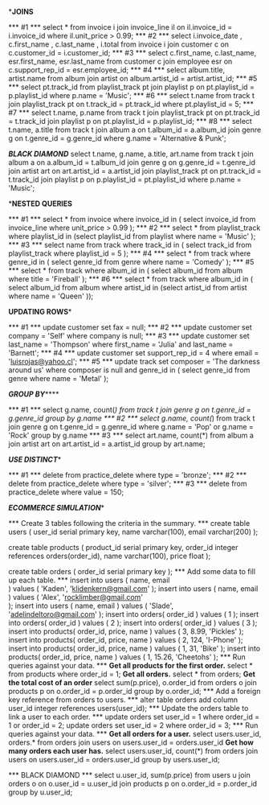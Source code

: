 *************JOINS************

*** #1 ***
select * from invoice i
join invoice_line il on il.invoice_id = i.invoice_id
where il.unit_price > 0.99;
*** #2 ***
select i.invoice_date , c.first_name , c.last_name , i.total from invoice i
join customer c on c.customer_id = i.customer_id;
*** #3 ***
select c.first_name, c.last_name, esr.first_name, esr.last_name 
from customer c
join employee esr on c.support_rep_id = esr.employee_id;
*** #4 ***
select album.title, artist.name from album
join artist on album.artist_id = artist.artist_id;
*** #5 ***
select pt.track_id from playlist_track pt
join playlist p on pt.playlist_id = p.playlist_id
where p.name = 'Music';
*** #6 ***
select t.name from track t
join playlist_track pt on t.track_id = pt.track_id
where pt.playlist_id = 5;
*** #7 ***
select t.name, p.name from track t
join playlist_track pt on pt.track_id = t.track_id
join playlist p on pt.playlist_id = p.playlist_id;
*** #8 ***
select t.name, a.title from track t
join album a on t.album_id = a.album_id
join genre g on t.genre_id = g.genre_id
where g.name = 'Alternative & Punk';

***BLACK DIAMOND***
select t.name, g.name, a.title, art.name from track t
join album a on a.album_id = t.album_id
join genre g on g.genre_id = t.genre_id
join artist art on art.artist_id = a.artist_id
join playlist_track pt on pt.track_id = t.track_id
join playlist p on p.playlist_id = pt.playlist_id
where p.name = 'Music';

***********NESTED QUERIES**********

*** #1 ***
select * from invoice
where invoice_id in ( select invoice_id from invoice_line where unit_price > 0.99 ); 
*** #2 ***
select * from playlist_track
where playlist_id in (select playlist_id from playlist where name = 'Music' );
*** #3 ***
select name from track
where track_id in ( select track_id from playlist_track
where playlist_id = 5 );
*** #4 ***
select * from track
where genre_id in ( select genre_id from genre
where name = 'Comedy' );
*** #5 ***
select * from track
where album_id in ( select album_id from album
where title = 'Fireball' );
*** #6 ***
select * from track
where album_id in ( select album_id from album
where artist_id in (select artist_id from artist
where name = 'Queen' ));

**********UPDATING ROWS***********

*** #1 ***
update customer
set fax = null;
*** #2 ***
update customer
set company = 'Self'
where company is null;
*** #3 ***
update customer
set last_name = 'Thompson'
where first_name = 'Julia'
and last_name = 'Barnett';
*** #4 ***
update customer
set support_rep_id = 4
where email = 'luisrojas@yahoo.cl';
*** #5 ***
update track
set composer = 'The darkness around us'
where composer is null and 
genre_id in ( select genre_id from genre
where name = 'Metal' );

***********GROUP BY***************

*** #1 ***
select g.name, count(*)
from track t
join genre g on t.genre_id = g.genre_id
group by g.name
*** #2 ***
select g.name, count(*) 
from track t
join genre g on t.genre_id = g.genre_id
where g.name = 'Pop' or g.name = 'Rock'
group by g.name
*** #3 ***
select art.name, count(*)
from album a
join artist art on art.artist_id = a.artist_id
group by art.name;

***********USE DISTINCT************

*** #1 ***
delete from practice_delete
where type = 'bronze';
*** #2 ***
delete from practice_delete
where type = 'silver';
*** #3 ***
delete from practice_delete
where value = 150;

*******ECOMMERCE SIMULATION********

*** Create 3 tables following the criteria in the summary. ***
create table users (
  user_id serial primary key,
  name varchar(100),
  email varchar(200)
);

create table products (
  product_id serial primary key,
  order_id integer references orders(order_id),
  name varchar(100),
  price float
);

create table orders (
  order_id serial primary key
);
*** Add some data to fill up each table. ***
insert into users (
	name, email  
) values (
  'Kaden', 'klidenkern@gmail.com'
);
insert into users (
  name, email
) values (
	'Alex', 'rocklimber@gmail.com'  
);
insert into users (
  name, email
) values (
  'Slade', 'adelindeltoro@gmail.com'
);
insert into orders(
	order_id
) values (
	1
);
insert into orders(
	order_id
) values (
	2
);
insert into orders(
	order_id
) values (
	3
);
insert into products(
	order_id, price, name
) values (
	3, 8.99, 'Pickles'
);
insert into products(
	order_id, price, name
) values (
	2, 124, 'I-Phone'
);
insert into products(
	order_id, price, name
) values (
	1, 31, 'Bike'
);
insert into products(
	order_id, price, name
) values (
	1, 15.26, 'Cheetohs'
);
*** Run queries against your data. ***
**Get all products for the first order.**
select * from products
where order_id = 1;
**Get all orders.**
select * from orders;
**Get the total cost of an order**
select sum(p.price), o.order_id from orders o
join products p on o.order_id = p.order_id
group by o.order_id;
*** Add a foreign key reference from orders to users. ***
alter table orders
add column user_id integer references users(user_id);
*** Update the orders table to link a user to each order. ***
update orders
set user_id = 1
where order_id = 1 or order_id = 2;
update orders
set user_id = 2
where order_id = 3;
*** Run queries against your data. ***
**Get all orders for a user.**
select users.user_id, orders.* from orders
join users on users.user_id = orders.user_id
**Get how many orders each user has.**
select users.user_id, count(*) from orders
join users on users.user_id = orders.user_id
group by users.user_id;

*** BLACK DIAMOND ***
select u.user_id, sum(p.price) from users u
join orders o on o.user_id = u.user_id
join products p on o.order_id = p.order_id
group by u.user_id;




